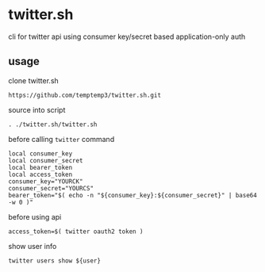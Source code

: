 # twitter.sh

cli for twitter api using consumer key/secret based application-only auth

## usage

clone twitter.sh

```
https://github.com/temptemp3/twitter.sh.git
```

source into script

```
. ./twitter.sh/twitter.sh
```

before calling `twitter` command

```
local consumer_key
local consumer_secret
local bearer_token
local access_token
consumer_key="YOURCK"
consumer_secret="YOURCS"
bearer_token="$( echo -n "${consumer_key}:${consumer_secret}" | base64 -w 0 )"
```

before using api

```
access_token=$( twitter oauth2 token )
```

show user info

```
twitter users show ${user}
```
